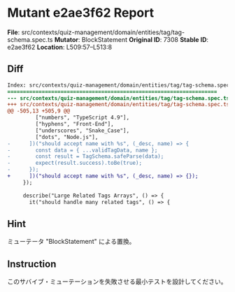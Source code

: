 # Mutant e2ae3f62 Report

**File**: src/contexts/quiz-management/domain/entities/tag/tag-schema.spec.ts
**Mutator**: BlockStatement
**Original ID**: 7308
**Stable ID**: e2ae3f62
**Location**: L509:57–L513:8

## Diff

```diff
Index: src/contexts/quiz-management/domain/entities/tag/tag-schema.spec.ts
===================================================================
--- src/contexts/quiz-management/domain/entities/tag/tag-schema.spec.ts	original
+++ src/contexts/quiz-management/domain/entities/tag/tag-schema.spec.ts	mutated #7308
@@ -505,13 +505,9 @@
         ["numbers", "TypeScript 4.9"],
         ["hyphens", "Front-End"],
         ["underscores", "Snake_Case"],
         ["dots", "Node.js"],
-      ])("should accept name with %s", (_desc, name) => {
-        const data = { ...validTagData, name };
-        const result = TagSchema.safeParse(data);
-        expect(result.success).toBe(true);
-      });
+      ])("should accept name with %s", (_desc, name) => {});
     });
 
     describe("Large Related Tags Arrays", () => {
       it("should handle many related tags", () => {
```

## Hint

ミューテータ "BlockStatement" による置換。

## Instruction

このサバイブ・ミューテーションを失敗させる最小テストを設計してください。
